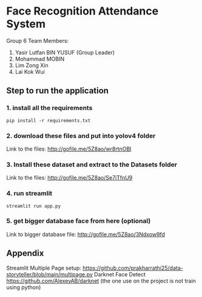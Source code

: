# Face Recognition Attendance System 

Group 6 Team Members:
1. Yasir Lutfan BIN YUSUF (Group Leader)
2. Mohammad MOBIN
3. Lim Zong Xin
4. Lai Kok Wui

## Step to run the application
### 1. install all the requirements
```
pip install -r requirements.txt
```
### 2. download these files and put into yolov4 folder
Link to the files: http://gofile.me/5Z8ao/wr8rtnOBl
### 3. Install these dataset and extract to the Datasets folder
Link to the files: http://gofile.me/5Z8ao/Se7iTfnU9
### 4. run streamlit
```
streamlit run app.py
```
### 5. get bigger database face from here (optional)
Link to bigger database file: http://gofile.me/5Z8ao/3Ndxow9fd

## Appendix
Streamlit Multiple Page setup: https://github.com/prakharrathi25/data-storyteller/blob/main/multipage.py
Darknet Face Detect https://github.com/AlexeyAB/darknet (the one use on the project is not train using python)

